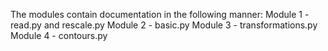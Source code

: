 The modules contain documentation in the following manner:
Module 1 -  read.py and rescale.py
Module 2 - basic.py
Module 3 - transformations.py
Module 4 - contours.py

